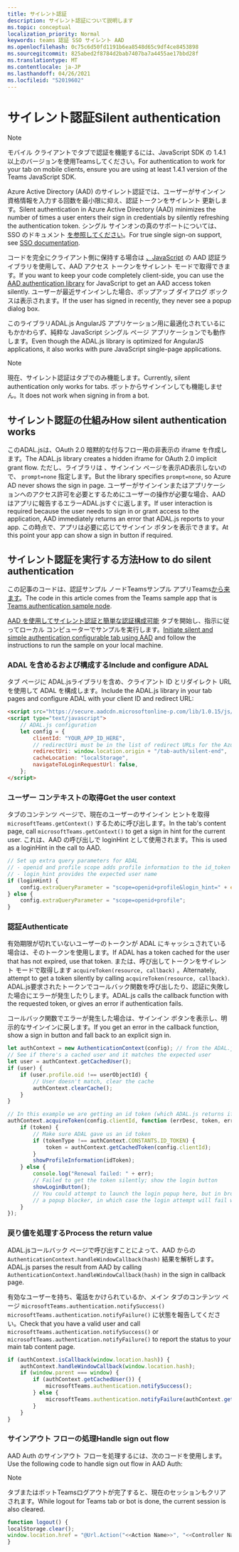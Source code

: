 ```yaml
---
title: サイレント認証
description: サイレント認証について説明します
ms.topic: conceptual
localization_priority: Normal
keywords: teams 認証 SSO サイレント AAD
ms.openlocfilehash: 0c75c6d50fd1191b6ea8548d65c9df4ce8453898
ms.sourcegitcommit: 825abed2f8784d2bab7407ba7a4455ae17bbd28f
ms.translationtype: MT
ms.contentlocale: ja-JP
ms.lasthandoff: 04/26/2021
ms.locfileid: "52019602"
---
```

# <a name="silent-authentication"></a><span data-ttu-id="6dd28-104">サイレント認証</span><span class="sxs-lookup"><span data-stu-id="6dd28-104">Silent authentication</span></span>

> [!NOTE]
> <span data-ttu-id="6dd28-105">モバイル クライアントでタブで認証を機能するには、JavaScript SDK の 1.4.1 以上のバージョンを使用Teamsしてください。</span><span class="sxs-lookup"><span data-stu-id="6dd28-105">For authentication to work for your tab on mobile clients, ensure you are using at least 1.4.1 version of the Teams JavaScript SDK.</span></span>

<span data-ttu-id="6dd28-106">Azure Active Directory (AAD) のサイレント認証では、ユーザーがサインイン資格情報を入力する回数を最小限に抑え、認証トークンをサイレント 更新します。</span><span class="sxs-lookup"><span data-stu-id="6dd28-106">Silent authentication in Azure Active Directory (AAD) minimizes the number of times a user enters their sign in credentials by silently refreshing the authentication token.</span></span> <span data-ttu-id="6dd28-107">シングル サインオンの真のサポートについては、SSO のドキュメント [を参照してください](~/tabs/how-to/authentication/auth-aad-sso.md)。</span><span class="sxs-lookup"><span data-stu-id="6dd28-107">For true single sign-on support, see [SSO documentation](~/tabs/how-to/authentication/auth-aad-sso.md).</span></span>

<span data-ttu-id="6dd28-108">コードを完全にクライアント側に保持する場合は [、JavaScript](/azure/active-directory/develop/active-directory-authentication-libraries) の AAD 認証ライブラリを使用して、AAD アクセス トークンをサイレント モードで取得できます。</span><span class="sxs-lookup"><span data-stu-id="6dd28-108">If you want to keep your code completely client-side, you can use the [AAD authentication library](/azure/active-directory/develop/active-directory-authentication-libraries) for JavaScript to get an AAD access token silently.</span></span> <span data-ttu-id="6dd28-109">ユーザーが最近サインインした場合、ポップアップ ダイアログ ボックスは表示されます。</span><span class="sxs-lookup"><span data-stu-id="6dd28-109">If the user has signed in recently, they never see a popup dialog box.</span></span>

<span data-ttu-id="6dd28-110">このライブラリADAL.js AngularJS アプリケーション用に最適化されているにもかかわらず、純粋な JavaScript シングル ページ アプリケーションでも動作します。</span><span class="sxs-lookup"><span data-stu-id="6dd28-110">Even though the ADAL.js library is optimized for AngularJS applications, it also works with pure JavaScript single-page applications.</span></span>

> [!NOTE]
> <span data-ttu-id="6dd28-111">現在、サイレント認証はタブでのみ機能します。</span><span class="sxs-lookup"><span data-stu-id="6dd28-111">Currently, silent authentication only works for tabs.</span></span> <span data-ttu-id="6dd28-112">ボットからサインインしても機能しません。</span><span class="sxs-lookup"><span data-stu-id="6dd28-112">It does not work when signing in from a bot.</span></span>

## <a name="how-silent-authentication-works"></a><span data-ttu-id="6dd28-113">サイレント認証の仕組み</span><span class="sxs-lookup"><span data-stu-id="6dd28-113">How silent authentication works</span></span>

<span data-ttu-id="6dd28-114">このADAL.jsは、OAuth 2.0 暗黙的な付与フロー用の非表示の iframe を作成します。</span><span class="sxs-lookup"><span data-stu-id="6dd28-114">The ADAL.js library creates a hidden iframe for OAuth 2.0 implicit grant flow.</span></span> <span data-ttu-id="6dd28-115">ただし、ライブラリは 、サインイン ページを表示AD表示しないので、 `prompt=none` 指定します。</span><span class="sxs-lookup"><span data-stu-id="6dd28-115">But the library specifies `prompt=none`, so Azure AD never shows the sign in page.</span></span> <span data-ttu-id="6dd28-116">ユーザーがサインインまたはアプリケーションへのアクセス許可を必要とするためにユーザーの操作が必要な場合、AAD はアプリに報告するエラーADAL.jsすぐに返します。</span><span class="sxs-lookup"><span data-stu-id="6dd28-116">If user interaction is required because the user needs to sign in or grant access to the application, AAD immediately returns an error that ADAL.js reports to your app.</span></span> <span data-ttu-id="6dd28-117">この時点で、アプリは必要に応じてサインイン ボタンを表示できます。</span><span class="sxs-lookup"><span data-stu-id="6dd28-117">At this point your app can show a sign in button if required.</span></span>

## <a name="how-to-do-silent-authentication"></a><span data-ttu-id="6dd28-118">サイレント認証を実行する方法</span><span class="sxs-lookup"><span data-stu-id="6dd28-118">How to do silent authentication</span></span>

<span data-ttu-id="6dd28-119">この記事のコードは、認証サンプル ノードTeamsサンプル アプリTeams[から来ます](https://github.com/OfficeDev/Microsoft-Teams-Samples/blob/main/samples/app-auth/nodejs/src/views/tab/silent/silent.hbs)。</span><span class="sxs-lookup"><span data-stu-id="6dd28-119">The code in this article comes from the Teams sample app that is [Teams authentication sample node](https://github.com/OfficeDev/Microsoft-Teams-Samples/blob/main/samples/app-auth/nodejs/src/views/tab/silent/silent.hbs).</span></span>

<span data-ttu-id="6dd28-120">[AAD を使用してサイレント認証と簡単な認証構成可能](https://github.com/OfficeDev/Microsoft-Teams-Samples/tree/main/samples/tab-channel-group-config-page-auth/csharp) タブを開始し、指示に従ってローカル コンピューターでサンプルを実行します。</span><span class="sxs-lookup"><span data-stu-id="6dd28-120">[Initiate silent and simple authentication configurable tab using AAD](https://github.com/OfficeDev/Microsoft-Teams-Samples/tree/main/samples/tab-channel-group-config-page-auth/csharp) and follow the instructions to run the sample on your local machine.</span></span>

### <a name="include-and-configure-adal"></a><span data-ttu-id="6dd28-121">ADAL を含めるおよび構成する</span><span class="sxs-lookup"><span data-stu-id="6dd28-121">Include and configure ADAL</span></span>

<span data-ttu-id="6dd28-122">タブ ページに ADAL.jsライブラリを含め、クライアント ID とリダイレクト URL を使用して ADAL を構成します。</span><span class="sxs-lookup"><span data-stu-id="6dd28-122">Include the ADAL.js library in your tab pages and configure ADAL with your client ID and redirect URL:</span></span>

```html
<script src="https://secure.aadcdn.microsoftonline-p.com/lib/1.0.15/js/adal.min.js" integrity="sha384-lIk8T3uMxKqXQVVfFbiw0K/Nq+kt1P3NtGt/pNexiDby2rKU6xnDY8p16gIwKqgI" crossorigin="anonymous"></script>
<script type="text/javascript">
    // ADAL.js configuration
    let config = {
        clientId: "YOUR_APP_ID_HERE",
        // redirectUri must be in the list of redirect URLs for the Azure AD app
        redirectUri: window.location.origin + "/tab-auth/silent-end",
        cacheLocation: "localStorage",
        navigateToLoginRequestUrl: false,
    };
</script>
```

### <a name="get-the-user-context"></a><span data-ttu-id="6dd28-123">ユーザー コンテキストの取得</span><span class="sxs-lookup"><span data-stu-id="6dd28-123">Get the user context</span></span>

<span data-ttu-id="6dd28-124">タブのコンテンツ ページで、現在のユーザーのサインイン ヒントを取得 `microsoftTeams.getContext()` するために呼び出します。</span><span class="sxs-lookup"><span data-stu-id="6dd28-124">In the tab's content page, call `microsoftTeams.getContext()` to get a sign in hint for the current user.</span></span> <span data-ttu-id="6dd28-125">これは、AAD の呼び出しで loginHint として使用されます。</span><span class="sxs-lookup"><span data-stu-id="6dd28-125">This is used as a loginHint in the call to AAD.</span></span>

```javascript
// Set up extra query parameters for ADAL
// - openid and profile scope adds profile information to the id_token
// - login_hint provides the expected user name
if (loginHint) {
    config.extraQueryParameter = "scope=openid+profile&login_hint=" + encodeURIComponent(loginHint);
} else {
    config.extraQueryParameter = "scope=openid+profile";
}
```

### <a name="authenticate"></a><span data-ttu-id="6dd28-126">認証</span><span class="sxs-lookup"><span data-stu-id="6dd28-126">Authenticate</span></span>

<span data-ttu-id="6dd28-127">有効期限が切れていないユーザーのトークンが ADAL にキャッシュされている場合は、そのトークンを使用します。</span><span class="sxs-lookup"><span data-stu-id="6dd28-127">If ADAL has a token cached for the user that has not expired, use that token.</span></span> <span data-ttu-id="6dd28-128">または、呼び出してトークンをサイレント モードで取得します `acquireToken(resource, callback)` 。</span><span class="sxs-lookup"><span data-stu-id="6dd28-128">Alternately, attempt to get a token silently by calling `acquireToken(resource, callback)`.</span></span> <span data-ttu-id="6dd28-129">ADAL.js要求されたトークンでコールバック関数を呼び出したり、認証に失敗した場合にエラーが発生したりします。</span><span class="sxs-lookup"><span data-stu-id="6dd28-129">ADAL.js calls the callback function with the requested token, or gives an error if authentication fails.</span></span>

<span data-ttu-id="6dd28-130">コールバック関数でエラーが発生した場合は、サインイン ボタンを表示し、明示的なサインインに戻します。</span><span class="sxs-lookup"><span data-stu-id="6dd28-130">If you get an error in the callback function, show a sign in button and fall back to an explicit sign in.</span></span>

```javascript
let authContext = new AuthenticationContext(config); // from the ADAL.js library
// See if there's a cached user and it matches the expected user
let user = authContext.getCachedUser();
if (user) {
    if (user.profile.oid !== userObjectId) {
        // User doesn't match, clear the cache
        authContext.clearCache();
    }
}

// In this example we are getting an id token (which ADAL.js returns if we ask for resource = clientId)
authContext.acquireToken(config.clientId, function (errDesc, token, err, tokenType) {
    if (token) {
        // Make sure ADAL gave us an id token
        if (tokenType !== authContext.CONSTANTS.ID_TOKEN) {
            token = authContext.getCachedToken(config.clientId);
        }
        showProfileInformation(idToken);
    } else {
        console.log("Renewal failed: " + err);
        // Failed to get the token silently; show the login button
        showLoginButton();
        // You could attempt to launch the login popup here, but in browsers this could be blocked by
        // a popup blocker, in which case the login attempt will fail with the reason FailedToOpenWindow.
    }
});
```

### <a name="process-the-return-value"></a><span data-ttu-id="6dd28-131">戻り値を処理する</span><span class="sxs-lookup"><span data-stu-id="6dd28-131">Process the return value</span></span>

<span data-ttu-id="6dd28-132">ADAL.jsコールバック ページで呼び出すことによって、AAD からの `AuthenticationContext.handleWindowCallback(hash)` 結果を解析します。</span><span class="sxs-lookup"><span data-stu-id="6dd28-132">ADAL.js parses the result from AAD by calling `AuthenticationContext.handleWindowCallback(hash)` in the sign in callback page.</span></span>

<span data-ttu-id="6dd28-133">有効なユーザーを持ち、電話をかけられているか、メイン タブのコンテンツ ページ `microsoftTeams.authentication.notifySuccess()` `microsoftTeams.authentication.notifyFailure()` に状態を報告してください。</span><span class="sxs-lookup"><span data-stu-id="6dd28-133">Check that you have a valid user and call `microsoftTeams.authentication.notifySuccess()` or `microsoftTeams.authentication.notifyFailure()` to report the status to your main tab content page.</span></span>

```javascript
if (authContext.isCallback(window.location.hash)) {
    authContext.handleWindowCallback(window.location.hash);
    if (window.parent === window) {
        if (authContext.getCachedUser()) {
            microsoftTeams.authentication.notifySuccess();
        } else {
            microsoftTeams.authentication.notifyFailure(authContext.getLoginError());
        }
    }
}
```

### <a name="handle-sign-out-flow"></a><span data-ttu-id="6dd28-134">サインアウト フローの処理</span><span class="sxs-lookup"><span data-stu-id="6dd28-134">Handle sign out flow</span></span>

<span data-ttu-id="6dd28-135">AAD Auth のサインアウト フローを処理するには、次のコードを使用します。</span><span class="sxs-lookup"><span data-stu-id="6dd28-135">Use the following code to handle sign out flow in AAD Auth:</span></span>

> [!NOTE]
> <span data-ttu-id="6dd28-136">タブまたはボットTeamsログアウトが完了すると、現在のセッションもクリアされます。</span><span class="sxs-lookup"><span data-stu-id="6dd28-136">While logout for Teams tab or bot is done, the current session is also cleared.</span></span>

```javascript
function logout() {
localStorage.clear();
window.location.href = "@Url.Action("<<Action Name>>", "<<Controller Name>>")";
}
```
